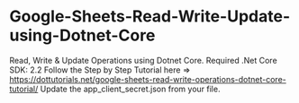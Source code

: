 # Google-Sheets-Read-Write-Update-using-Dotnet-Core
Read, Write &amp; Update Operations using Dotnet Core.
Required .Net Core SDK: 2.2
Follow the Step by Step Tutorial here => https://dottutorials.net/google-sheets-read-write-operations-dotnet-core-tutorial/
Update the app_client_secret.json from your file.
